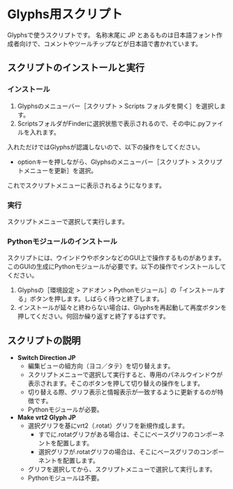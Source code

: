 # Glyphs用スクリプト
Glyphsで使うスクリプトです。
名称末尾に JP とあるものは日本語フォント作成者向けで、コメントやツールチップなどが日本語で書かれています。

## スクリプトのインストールと実行
### インストール
1. Glyphsのメニューバー［スクリプト > Scripts フォルダを開く］を選択します。
2. ScriptsフォルダがFinderに選択状態で表示されるので、その中に.pyファイルを入れます。

入れただけではGlyphsが認識しないので、以下の操作をしてください。
* optionキーを押しながら、Glyphsのメニューバー［スクリプト > スクリプトメニューを更新］を選択。

これでスクリプトメニューに表示されるようになります。

### 実行
スクリプトメニューで選択して実行します。


### Pythonモジュールのインストール
スクリプトには、ウインドウやボタンなどのGUI上で操作するものがあります。このGUIの生成にPythonモジュールが必要です。以下の操作でインストールしてください。
1. Glyphsの［環境設定 > アドオン > Pythonモジュール］の「インストールする」ボタンを押します。しばらく待つと終了します。
2. インストールが延々と終わらない場合は、Glyphsを再起動して再度ボタンを押してください。何回か繰り返すと終了するはずです。

## スクリプトの説明
* **Switch Direction JP**
  * 編集ビューの組方向（ヨコ／タテ）を切り替えます。
  * スクリプトメニューで選択して実行すると、専用のパネルウインドウが表示されます。そこのボタンを押して切り替えの操作をします。
  * 切り替える際、グリフ表示と情報表示が一致するように更新するのが特徴です。
  * Pythonモジュールが必要。
* **Make vrt2 Glyph JP**
  * 選択グリフを基にvrt2（.rotat）グリフを新規作成します。
    * すでに.rotatグリフがある場合は、そこにベースグリフのコンポーネントを配置します。
    * 選択グリフが.rotatグリフの場合は、そこにベースグリフのコンポーネントを配置します。
  * グリフを選択してから、スクリプトメニューで選択して実行します。
  * Pythonモジュールは不要。
